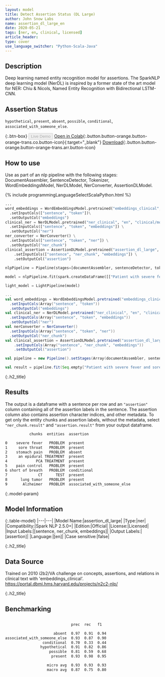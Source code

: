 ```yaml
---
layout: model
title: Detect Assertion Status (DL Large)
author: John Snow Labs
name: assertion_dl_large_en
date: 2020-05-21
tags: [ner, en, clinical, licensed]
article_header:
type: cover
use_language_switcher: "Python-Scala-Java"
---
```


## Description

Deep learning named entity recognition model for assertions. The SparkNLP deep learning model (NerDL) is inspired by a former state of the art model for NER: Chiu & Nicols, Named Entity Recognition with Bidirectional LSTM-CNN.

## Assertion Status
``hypothetical``, ``present``, ``absent``, ``possible``, ``conditional``, ``associated_with_someone_else``.

{:.btn-box}
<button class="button button-orange" disabled>Live Demo</button>
[Open in Colab](https://colab.research.google.com/github/JohnSnowLabs/spark-nlp-workshop/blob/master/tutorials/Certification_Trainings/Healthcare/2.Clinical_Assertion_Model.ipynb){:.button.button-orange.button-orange-trans.co.button-icon}{:target="_blank"}
[Download](https://s3.amazonaws.com/auxdata.johnsnowlabs.com/clinical/models/assertion_dl_large_en_2.5.0_2.4_1590022282256.zip){:.button.button-orange.button-orange-trans.arr.button-icon}


## How to use
Use as part of an nlp pipeline with the following stages: DocumentAssembler, SentenceDetector, Tokenizer, WordEmbeddingsModel, NerDLModel, NerConverter, AssertionDLModel.

<div class="tabs-box" markdown="1">

{% include programmingLanguageSelectScalaPython.html %}


```python
...
word_embeddings = WordEmbeddingsModel.pretrained("embeddings_clinical", "en", "clinical/models")\
  .setInputCols(["sentence", "token"])\
  .setOutputCol("embeddings")
clinical_ner = NerDLModel.pretrained("ner_clinical", "en", "clinical/models") \
  .setInputCols(["sentence", "token", "embeddings"]) \
  .setOutputCol("ner")
ner_converter = NerConverter() \
  .setInputCols(["sentence", "token", "ner"]) \
  .setOutputCol("ner_chunk")
clinical_assertion = AssertionDLModel.pretrained("assertion_dl_large", "en", "clinical/models") \
    .setInputCols(["sentence", "ner_chunk", "embeddings"]) \
    .setOutputCol("assertion")
    
nlpPipeline = Pipeline(stages=[documentAssembler, sentenceDetector, tokenizer, word_embeddings, clinical_ner, ner_converter, clinical_assertion])

model = nlpPipeline.fit(spark.createDataFrame([["Patient with severe fever and sore throat. He shows no stomach pain and he maintained on an epidural and PCA for pain control. He also became short of breath with climbing a flight of stairs. After CT, lung tumor located at the right lower lobe. Father with Alzheimer."]]).toDF("text"))

light_model = LightPipeline(model)

```

```scala
...
val word_embeddings = WordEmbeddingsModel.pretrained("embeddings_clinical", "en", "clinical/models")
  .setInputCols(Array("sentence", "token"))
  .setOutputCol("embeddings")
val clinical_ner = NerDLModel.pretrained("ner_clinical", "en", "clinical/models")
  .setInputCols(Array("sentence", "token", "embeddings")) 
  .setOutputCol("ner")
val nerConverter = NerConverter()
  .setInputCols(Array("sentence", "token", "ner"))
  .setOutputCol("ner_chunk")
val clinical_assertion = AssertionDLModel.pretrained("assertion_dl_large", "en", "clinical/models")
    .setInputCols(Array("sentence", "ner_chunk", "embeddings"))
    .setOutputCol("assertion")

val pipeline = new Pipeline().setStages(Array(documentAssembler, sentenceDetector, tokenizer, word_embeddings, clinical_ner, nerConverter, clinical_assertion))

val result = pipeline.fit(Seq.empty["Patient with severe fever and sore throat. He shows no stomach pain and he maintained on an epidural and PCA for pain control. He also became short of breath with climbing a flight of stairs. After CT, lung tumor located at the right lower lobe. Father with Alzheimer."].toDS.toDF("text")).transform(data)
```

</div>

{:.h2_title}
## Results
The output is a dataframe with a sentence per row and an ``"assertion"`` column containing all of the assertion labels in the sentence. The assertion column also contains assertion character indices, and other metadata. To get only the entity chunks and assertion labels, without the metadata, select ``"ner_chunk.result"`` and ``"assertion.result"`` from your output dataframe.

```bash
           chunks  entities  assertion

0    severe fever   PROBLEM  present
1     sore throat   PROBLEM  present
2    stomach pain   PROBLEM  absent
3     an epidural TREATMENT  present
4             PCA TREATMENT  present
5    pain control   PROBLEM  present
6 short of breath   PROBLEM  conditional
7              CT      TEST  present
8      lung tumor   PROBLEM  present
9       Alzheimer   PROBLEM  associated_with_someone_else
```

{:.model-param}
## Model Information

{:.table-model}
|---|---|
|Model Name:|assertion_dl_large|
|Type:|ner|
|Compatibility:|Spark NLP 2.5.0+|
|Edition:|Official|
|License:|Licensed|
|Input Labels:|[sentence, ner_chunk, embeddings]|
|Output Labels:|[assertion]|
|Language:|[en]|
|Case sensitive:|false|

{:.h2_title}
## Data Source
Trained on 2010 i2b2/VA challenge on concepts, assertions, and relations in clinical text with 'embeddings_clinical'.
https://portal.dbmi.hms.harvard.edu/projects/n2c2-nlp/

{:.h2_title}
## Benchmarking
```bash

                              prec  rec   f1

                      absent  0.97  0.91  0.94
associated_with_someone_else  0.93  0.87  0.90
                 conditional  0.70  0.33  0.44
                hypothetical  0.91  0.82  0.86
                    possible  0.81  0.59  0.68
                     present  0.93  0.98  0.95

                   micro avg  0.93  0.93  0.93
                   macro avg  0.87  0.75  0.80
                   
```